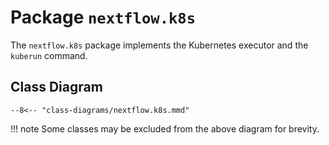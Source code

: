 
# Package `nextflow.k8s`

The `nextflow.k8s` package implements the Kubernetes executor and the `kuberun` command.

## Class Diagram

```mermaid
--8<-- "class-diagrams/nextflow.k8s.mmd"
```

!!! note
    Some classes may be excluded from the above diagram for brevity.
